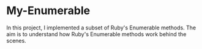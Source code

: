 # My-Enumerable
In this project, I implemented a subset of Ruby's Enumerable methods. The aim is to understand how Ruby's Enumerable methods work behind the scenes.
